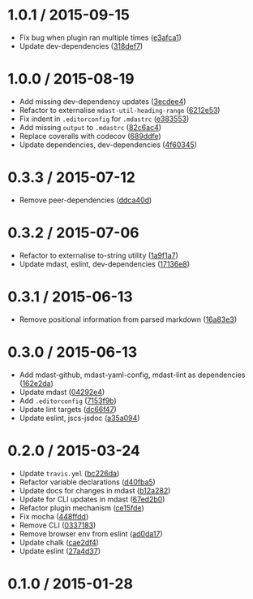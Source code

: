 <!--mdast setext-->

<!--lint disable no-multiple-toplevel-headings-->

1.0.1 / 2015-09-15
==================

*   Fix bug when plugin ran multiple times ([e3afca1](https://github.com/wooorm/remark-usage/commit/e3afca1))
*   Update dev-dependencies ([318def7](https://github.com/wooorm/remark-usage/commit/318def7))

1.0.0 / 2015-08-19
==================

*   Add missing dev-dependency updates ([3ecdee4](https://github.com/wooorm/remark-usage/commit/3ecdee4))
*   Refactor to externalise `mdast-util-heading-range` ([6212e53](https://github.com/wooorm/remark-usage/commit/6212e53))
*   Fix indent in `.editorconfig` for `.mdastrc` ([e383553](https://github.com/wooorm/remark-usage/commit/e383553))
*   Add missing `output` to `.mdastrc` ([82c6ac4](https://github.com/wooorm/remark-usage/commit/82c6ac4))
*   Replace coveralls with codecov ([689ddfe](https://github.com/wooorm/remark-usage/commit/689ddfe))
*   Update dependencies, dev-dependencies ([4f60345](https://github.com/wooorm/remark-usage/commit/4f60345))

0.3.3 / 2015-07-12
==================

*   Remove peer-dependencies ([ddca40d](https://github.com/wooorm/remark-usage/commit/ddca40d))

0.3.2 / 2015-07-06
==================

*   Refactor to externalise to-string utility ([1a9f1a7](https://github.com/wooorm/remark-usage/commit/1a9f1a7))
*   Update mdast, eslint, dev-dependencies ([17136e8](https://github.com/wooorm/remark-usage/commit/17136e8))

0.3.1 / 2015-06-13
==================

*   Remove positional information from parsed markdown ([16a83e3](https://github.com/wooorm/remark-usage/commit/16a83e3))

0.3.0 / 2015-06-13
==================

*   Add mdast-github, mdast-yaml-config, mdast-lint as dependencies ([162e2da](https://github.com/wooorm/remark-usage/commit/162e2da))
*   Update mdast ([04292e4](https://github.com/wooorm/remark-usage/commit/04292e4))
*   Add `.editorconfig` ([7153f9b](https://github.com/wooorm/remark-usage/commit/7153f9b))
*   Update lint targets ([dc66f47](https://github.com/wooorm/remark-usage/commit/dc66f47))
*   Update eslint, jscs-jsdoc ([a35a094](https://github.com/wooorm/remark-usage/commit/a35a094))

0.2.0 / 2015-03-24
==================

*   Update `travis.yml` ([bc226da](https://github.com/wooorm/remark-usage/commit/bc226da))
*   Refactor variable declarations ([d40fba5](https://github.com/wooorm/remark-usage/commit/d40fba5))
*   Update docs for changes in mdast ([b12a282](https://github.com/wooorm/remark-usage/commit/b12a282))
*   Update for CLI updates in mdast ([67ed2b0](https://github.com/wooorm/remark-usage/commit/67ed2b0))
*   Refactor plugin mechanism ([ce15fde](https://github.com/wooorm/remark-usage/commit/ce15fde))
*   Fix mocha ([448ffdd](https://github.com/wooorm/remark-usage/commit/448ffdd))
*   Remove CLI ([0337183](https://github.com/wooorm/remark-usage/commit/0337183))
*   Remove browser env from eslint ([ad0da17](https://github.com/wooorm/remark-usage/commit/ad0da17))
*   Update chalk ([cae2df4](https://github.com/wooorm/remark-usage/commit/cae2df4))
*   Update eslint ([27a4d37](https://github.com/wooorm/remark-usage/commit/27a4d37))

0.1.0 / 2015-01-28
==================
